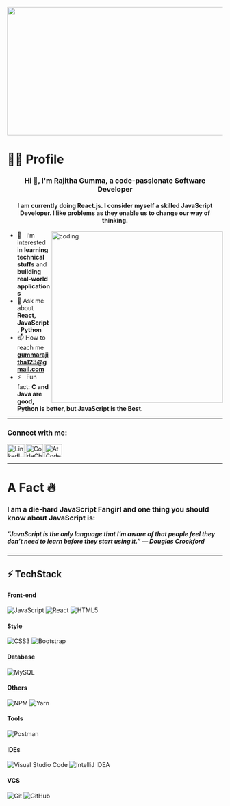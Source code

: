 <p align="center" width="100%">
    <img width="800" height="300px" src="https://res.cloudinary.com/dmsxwwfb5/image/upload/v1595866967/full-stack-devlopment-min.png">
</p>

<H1> 👨‍💻 Profile </H1>
<h3 align="center">Hi 👋, I'm Rajitha Gumma, a code-passionate Software Developer </h3>

<h4 align="center">I am currently doing React.js. I consider myself a skilled JavaScript Developer. I like problems as they enable us to change our way of thinking.</h4>

<img src="https://mir-s3-cdn-cf.behance.net/project_modules/disp/601014116770475.6068beff4640a.gif" alt="coding" align="right" width="400px">

- 👀 &nbsp; I’m interested in **learning technical stuffs** and **building real-world applications**  
- 💬 Ask me about **React, JavaScript, Python**  
- 📫 How to reach me **gummarajitha123@gmail.com**  
- ⚡ &nbsp; Fun fact: **C and Java are good, Python is better, but JavaScript is the Best.**  

---

<h3 align="left">Connect with me:</h3>
<p align="left">
<a href="https://www.linkedin.com/in/gumma-rajitha/" target="blank">
  <img align="center" src="https://raw.githubusercontent.com/rahuldkjain/github-profile-readme-generator/master/src/images/icons/Social/linked-in-alt.svg" alt="LinkedIn" height="30" width="40" />
</a>
<a href="https://www.codechef.com/users/your_codechef_id" target="blank">
  <img align="center" src="https://cdn.jsdelivr.net/npm/simple-icons@v5/icons/codechef.svg" alt="CodeChef" height="30" width="40" />
</a>
<a href="https://atcoder.jp/users/your_atcoder_id" target="blank">
  <img align="center" src="https://cdn.jsdelivr.net/npm/simple-icons@v5/icons/atcoder.svg" alt="AtCoder" height="30" width="40" />
</a>
</p>

---

<h1> A Fact 🔥</h1>
<p align="center">
<H3> I am a die-hard JavaScript Fangirl and one thing you should know about JavaScript is:</H3>
<H5>“JavaScript is the only language that I’m aware of that people feel they don’t need to learn before they start using it.” — Douglas Crockford</H5>

</p>

---
## ⚡ TechStack

#### Front-end
![JavaScript](https://img.shields.io/badge/javascript-%23323330.svg?style=for-the-badge&logo=javascript&logoColor=%23F7DF1E)
![React](https://img.shields.io/badge/react-%2320232a.svg?style=for-the-badge&logo=react&logoColor=%2361DAFB)
![HTML5](https://img.shields.io/badge/html5-%23E34F26.svg?style=for-the-badge&logo=html5&logoColor=white)

#### Style
![CSS3](https://img.shields.io/badge/css3-%231572B6.svg?style=for-the-badge&logo=css3&logoColor=white)
![Bootstrap](https://img.shields.io/badge/bootstrap-%23563D7C.svg?style=for-the-badge&logo=bootstrap&logoColor=white)

#### Database
![MySQL](https://img.shields.io/badge/mysql-%2300f.svg?style=for-the-badge&logo=mysql&logoColor=white)

#### Others
![NPM](https://img.shields.io/badge/NPM-%23000000.svg?style=for-the-badge&logo=npm&logoColor=white)
![Yarn](https://img.shields.io/badge/yarn-%232C8EBB.svg?style=for-the-badge&logo=yarn&logoColor=white)

#### Tools
![Postman](https://img.shields.io/badge/Postman-FF6C37?style=for-the-badge&logo=postman&logoColor=white)

#### IDEs
![Visual Studio Code](https://img.shields.io/badge/Visual%20Studio%20Code-0078d7.svg?style=for-the-badge&logo=visual-studio-code&logoColor=white) 
![IntelliJ IDEA](https://img.shields.io/badge/IntelliJIDEA-000000.svg?style=for-the-badge&logo=intellij-idea&logoColor=white)

#### VCS
![Git](https://img.shields.io/badge/git-%23F05033.svg?style=for-the-badge&logo=git&logoColor=white)
![GitHub](https://img.shields.io/badge/github-%23121011.svg?style=for-the-badge&logo=github&logoColor=white)
